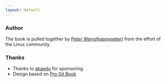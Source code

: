 ```yaml
---
layout: default
---
```


### Author
The book is pulled together by <a href="http://happypeter.github.com">Peter
Wang(happypeter)</a> from the effort of the Linux community. 

### Thanks
 - Thanks to <a href="http://www.akaedu.org">akaedu</a> for sponsoring.
 - Design based on <a href="http://progit.org">Pro Git Book</a>
